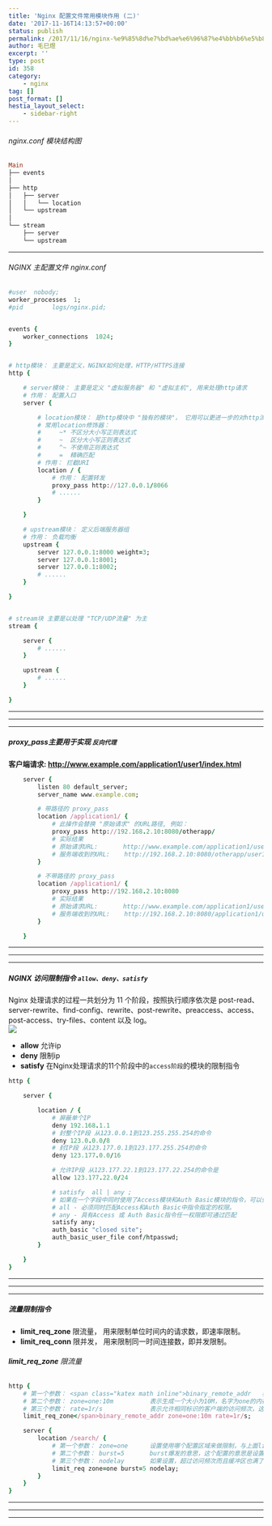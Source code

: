 ```yaml
---
title: 'Nginx 配置文件常用模块作用 (二)'
date: '2017-11-16T14:13:57+00:00'
status: publish
permalink: /2017/11/16/nginx-%e9%85%8d%e7%bd%ae%e6%96%87%e4%bb%b6%e5%b8%b8%e7%94%a8%e6%a8%a1%e5%9d%97%e4%bd%9c%e7%94%a8-%e4%ba%8c
author: 毛巳煜
excerpt: ''
type: post
id: 358
category:
    - nginx
tag: []
post_format: []
hestia_layout_select:
    - sidebar-right
---
```

###### nginx.conf 模块结构图

```ruby
Main
├── events
│
├── http
│   ├── server
│   │   └── location
│   └── upstream
│
└── stream
    ├── server
    └── upstream

```

- - - - - -

###### NGINX 主配置文件 nginx.conf

```ruby
#user  nobody;
worker_processes  1;
#pid        logs/nginx.pid;


events {
    worker_connections  1024;
}


# http模块： 主要是定义，NGINX如何处理，HTTP/HTTPS连接
http {

    # server模块： 主要是定义 "虚拟服务器" 和 "虚拟主机", 用来处理http请求
    # 作用： 配置入口
    server {

        # location模块： 是http模块中 "独有的模块"， 它用可以更进一步的对http流量做 "URI的分类"
        # 常用location修饰器：
        #     ~* 不区分大小写正则表达式
        #     ~  区分大小写正则表达式
        #     ^~ 不使用正则表达式
        #     =  精确匹配
        # 作用： 拦截URI
        location / {
            # 作用： 配置转发
            proxy_pass http://127.0.0.1/8066
            # ......
        }

    }

    # upstream模块： 定义后端服务器组
    # 作用： 负载均衡
    upstream {
        server 127.0.0.1:8000 weight=3;
        server 127.0.0.1:8001;
        server 127.0.0.1:8002;
        # ......
    }

}


# stream块 主要是以处理 "TCP/UDP流量" 为主
stream {

    server {
        # ......
    }

    upstream {
        # ......
    }

}

```

- - - - - -

- - - - - -

- - - - - -

##### proxy\_pass主要用于实现 **`反向代理`**

**客户端请求: http://www.example.com/application1/user1/index.html**

```ruby
    server {
        listen 80 default_server;
        server_name www.example.com;

        # 带路径的 proxy_pass
        location /application1/ {
            # 此操作会替换 "原始请求" 的URL路径, 例如：
            proxy_pass http://192.168.2.10:8080/otherapp/
            # 实际结果
            # 原始请求URL:       http://www.example.com/application1/user1/index.html
            # 服务端收到的URL:    http://192.168.2.10:8080/otherapp/user1/index.html
        }

        # 不带路径的 proxy_pass
        location /application1/ {
            proxy_pass http://192.168.2.10:8080
            # 实际结果
            # 原始请求URL:       http://www.example.com/application1/user1/index.html
            # 服务端收到的URL:    http://192.168.2.10:8080/application1/user1/index.html
        }

    }


```

- - - - - -

- - - - - -

- - - - - -

##### NGINX 访问限制指令 `allow、deny、satisfy`

 Nginx 处理请求的过程一共划分为 11 个阶段，按照执行顺序依次是 post-read、server-rewrite、find-config、rewrite、post-rewrite、preaccess、access、post-access、try-files、content 以及 log。  
![](http://qiniu.dev-share.top/nginx-11.png)

- **allow** 允许ip
- **deny** 限制ip
- **satisfy** 在Nginx处理请求的11个阶段中的`access阶段`的模块的限制指令

```ruby
http {

    server {

        location / {
            # 屏蔽单个IP
            deny 192.168.1.1
            # 封整个IP段 从123.0.0.1到123.255.255.254的命令
            deny 123.0.0.0/8
            # 封IP段 从123.177.0.1到123.177.255.254的命令
            deny 123.177.0.0/16

            # 允许IP段 从123.177.22.1到123.177.22.254的命令是
            allow 123.177.22.0/24

            # satisfy  all | any ;
            # 如果在一个字段中同时使用了Access模块和Auth Basic模块的指令，可以使用这个指令确定一种验证方式：
            # all - 必须同时匹配Access和Auth Basic中指令指定的权限。
            # any - 具有Access 或 Auth Basic指令任一权限即可通过匹配
            satisfy any;
            auth_basic "closed site";
            auth_basic_user_file conf/htpasswd;
        }

    }
}


```

- - - - - -

- - - - - -

- - - - - -

##### 流量限制指令

- **limit\_req\_zone** 限流量， 用来限制单位时间内的请求数，即速率限制。
- **limit\_req\_conn** 限并发， 用来限制同一时间连接数，即并发限制。

###### **limit\_req\_zone** 限流量

```ruby
http {
    # 第一个参数： <span class="katex math inline">binary_remote_addr   表示通过remote_addr这个标识来做限制，"binary_"的目的是缩写内存占用量，是限制同一客户端ip地址。
    # 第二个参数： zone=one:10m          表示生成一个大小为10M，名字为one的内存区域，用来存储访问的频次信息。
    # 第三个参数： rate=1r/s             表示允许相同标识的客户端的访问频次，这里限制的是每秒1次，还可以有比如30r/m的。
    limit_req_zone</span>binary_remote_addr zone=one:10m rate=1r/s;

    server {
        location /search/ {
            # 第一个参数： zone=one      设置使用哪个配置区域来做限制，与上面limit_req_zone 里的name对应。
            # 第二个参数： burst=5       burst爆发的意思，这个配置的意思是设置一个大小为5的缓冲区当有大量请求（爆发）过来时，超过了访问频次限制的请求可以先放到这个缓冲区内。
            # 第三个参数： nodelay       如果设置，超过访问频次而且缓冲区也满了的时候就会直接返回503，如果没有设置，则所有请求会等待排队。
            limit_req zone=one burst=5 nodelay;
        }
    }
}

```

- - - - - -

- - - - - -

- - - - - -